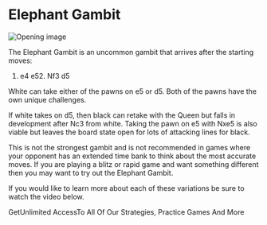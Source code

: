 # Elephant Gambit

![Opening image](https://www.thechesswebsite.com/wp-content/uploads/2019/04/elephant-gambit.png)

The Elephant Gambit is an uncommon gambit that arrives after the starting moves:

1. e4 e52. Nf3 d5

White can take either of the pawns on e5 or d5. Both of the pawns have the own unique challenges.

If white takes on d5, then black can retake with the Queen but falls in development after Nc3 from white. Taking the pawn on e5 with Nxe5 is also viable but leaves the board state open for lots of attacking lines for black.

This is not the strongest gambit and is not recommended in games where your opponent has an extended time bank to think about the most accurate moves. If you are playing a blitz or rapid game and want something different then you may want to try out the Elephant Gambit.

If you would like to learn more about each of these variations be sure to watch the video below.

GetUnlimited AccessTo All Of Our Strategies, Practice Games And More

